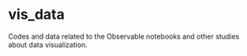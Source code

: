 # vis_data

Codes and data related to the Observable notebooks and other studies about data visualization.

